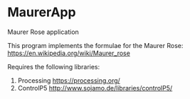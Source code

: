 # MaurerApp
Maurer Rose application

This program implements the formulae for the Maurer Rose: https://en.wikipedia.org/wiki/Maurer_rose

Requires the following libraries:
1. Processing https://processing.org/
2. ControlP5 http://www.sojamo.de/libraries/controlP5/
